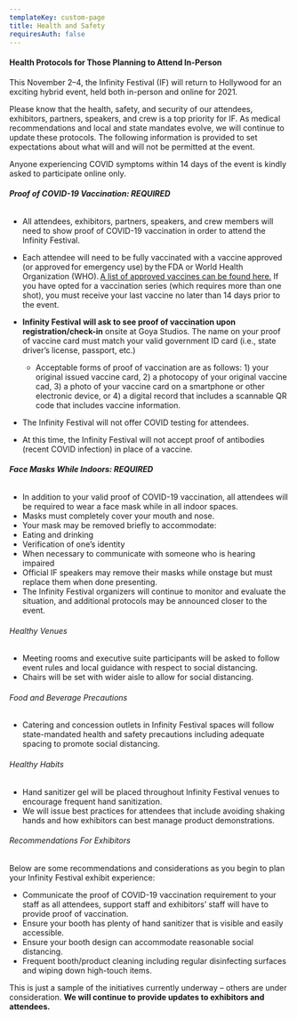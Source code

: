 ```yaml
---
templateKey: custom-page
title: Health and Safety
requiresAuth: false
---
```

#### **Health Protocols for Those Planning to Attend In-Person**

This November 2–4, the Infinity Festival (IF) will return to Hollywood for an exciting hybrid event, held both in-person and online for 2021.

Please know that the health, safety, and security of our attendees, exhibitors, partners, speakers, and crew is a top priority for IF. As medical recommendations and local and state mandates evolve, we will continue to update these protocols. The following information is provided to set expectations about what will and will not be permitted at the event. 

Anyone experiencing COVID symptoms within 14 days of the event is kindly asked to participate online only. 

###### **Proof of COVID-19 Vaccination: REQUIRED**

* All attendees, exhibitors, partners, speakers, and crew members will need to show proof of COVID-19 vaccination in order to attend the Infinity Festival. 
* Each attendee will need to be fully vaccinated with a vaccine approved (or approved for emergency use) by the FDA or World Health Organization (WHO). <a href="https://covid19.trackvaccines.org/agency/who/" target=”_blank”>A list of approved vaccines can be found here.</a> If you have opted for a vaccination series (which requires more than one shot), you must receive your last vaccine no later than 14 days prior to the event. 
* **Infinity Festival** **will ask to see proof of vaccination upon registration/check-in** onsite at Goya Studios. The name on your proof of vaccine card must match your valid government ID card (i.e., state driver’s license, passport, etc.)

  * Acceptable forms of proof of vaccination are as follows: 1) your original issued vaccine card, 2) a photocopy of your original vaccine cad, 3) a photo of your vaccine card on a smartphone or other electronic device, or 4) a digital record that includes a scannable QR code that includes vaccine information. 
* The Infinity Festival will not offer COVID testing for attendees. 
* At this time, the Infinity Festival will not accept proof of antibodies (recent COVID infection) in place of a vaccine. 

###### **Face Masks While Indoors: REQUIRED**

* In addition to your valid proof of COVID-19 vaccination, all attendees will be required to wear a face mask while in all indoor spaces. 
* Masks must completely cover your mouth and nose. 
* Your mask may be removed briefly to accommodate: 
* Eating and drinking
* Verification of one’s identity
* When necessary to communicate with someone who is hearing impaired 
* Official IF speakers may remove their masks while onstage but must replace them when done presenting. 
* The Infinity Festival organizers will continue to monitor and evaluate the situation, and additional protocols may be announced closer to the event.  

###### Healthy Venues 

* Meeting rooms and executive suite participants will be asked to follow event rules and local guidance with respect to social distancing. 
* Chairs will be set with wider aisle to allow for social distancing. 

###### Food and Beverage Precautions

* Catering and concession outlets in Infinity Festival spaces will follow state-mandated health and safety precautions including adequate spacing to promote social distancing. 

###### Healthy Habits

* Hand sanitizer gel will be placed throughout Infinity Festival venues to encourage frequent hand sanitization. 
* We will issue best practices for attendees that include avoiding shaking hands and how exhibitors can best manage product demonstrations. 

###### Recommendations For Exhibitors 

Below are some recommendations and considerations as you begin to plan your Infinity Festival exhibit experience: 

* Communicate the proof of COVID-19 vaccination requirement to your staff as all attendees, support staff and exhibitors’ staff will have to provide proof of vaccination. 
* Ensure your booth has plenty of hand sanitizer that is visible and easily accessible. 
* Ensure your booth design can accommodate reasonable social distancing. 
* Frequent booth/product cleaning including regular disinfecting surfaces and wiping down high-touch items. 

This is just a sample of the initiatives currently underway – others are under consideration. **We will continue to provide updates to exhibitors and attendees.**